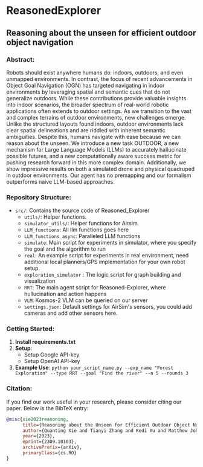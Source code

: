 # ReasonedExplorer

## Reasoning about the unseen for efficient outdoor object navigation

### Abstract:
Robots should exist anywhere humans do: indoors, outdoors, and even unmapped environments. In contrast,
the focus of recent advancements in Object Goal Navigation
(OGN) has targeted navigating in indoor environments
by leveraging spatial and semantic cues that do not generalize
outdoors. While these contributions provide valuable insights
into indoor scenarios, the broader spectrum of real-world
robotic applications often extends to outdoor settings. As
we transition to the vast and complex terrains of outdoor
environments, new challenges emerge. Unlike the structured
layouts found indoors, outdoor environments lack clear spatial
delineations and are riddled with inherent semantic ambiguities.
Despite this, humans navigate with ease because we can reason
about the unseen. We introduce a new task OUTDOOR, a new
mechanism for Large Language Models (LLMs) to accurately
hallucinate possible futures, and a new computationally aware
success metric for pushing research forward in this more
complex domain. Additionally, we show impressive results on
both a simulated drone and physical quadruped in outdoor
environments. Our agent has no premapping and our formalism
outperforms naive LLM-based approaches.


### Repository Structure:
- `src/`: Contains the source code of Reasoned_Explorer
  - `utils/`: Helper functions.
  - `simulator_utils/`: Helper functions for Airsim
  - `LLM_functions`: All llm functions goes here
  - `LLM_functions_async`: Paralleled LLM functions 
  - `simulate`: Main script for experiments in simulator, where you specify the goal and the algorithm to run
  - `real`: An example script for experiments in real environment, need additional local planners/GPS implementation for your own robot setup.
  - `exploration_simulator` : The logic script for graph building and visualization
  - `RRT`: The main agent script for Reasoned-Explorer, where hullucination and action happens
  - `VLM`: Kosmos-2 VLM can be queried on our server
  - `settings.json`: Default settings for AirSim's sensors, you could add cameras and add other sensors here.



### Getting Started:
1. **Install requirements.txt**
2. **Setup**: 
    - Setup Google API-key
    - Setup OpenAI API-key
3. **Example Use**: `python your_script_name.py --exp_name "Forest Exploration" --type RRT --goal "Find the river" --n 5 --rounds 3`



### Citation:
If you find our work useful in your research, please consider citing our paper. Below is the BibTeX entry:

```bibtex
@misc{xie2023reasoning,
      title={Reasoning about the Unseen for Efficient Outdoor Object Navigation}, 
      author={Quanting Xie and Tianyi Zhang and Kedi Xu and Matthew Johnson-Roberson and Yonatan Bisk},
      year={2023},
      eprint={2309.10103},
      archivePrefix={arXiv},
      primaryClass={cs.RO}
}